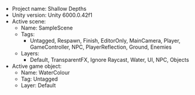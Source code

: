 <!-- UNITY CODE ASSIST INSTRUCTIONS START -->
- Project name: Shallow Depths
- Unity version: Unity 6000.0.42f1
- Active scene:
  - Name: SampleScene
  - Tags:
    - Untagged, Respawn, Finish, EditorOnly, MainCamera, Player, GameController, NPC, PlayerReflection, Ground, Enemies
  - Layers:
    - Default, TransparentFX, Ignore Raycast, Water, UI, NPC, Objects
- Active game object:
  - Name: WaterColour
  - Tag: Untagged
  - Layer: Default
<!-- UNITY CODE ASSIST INSTRUCTIONS END -->